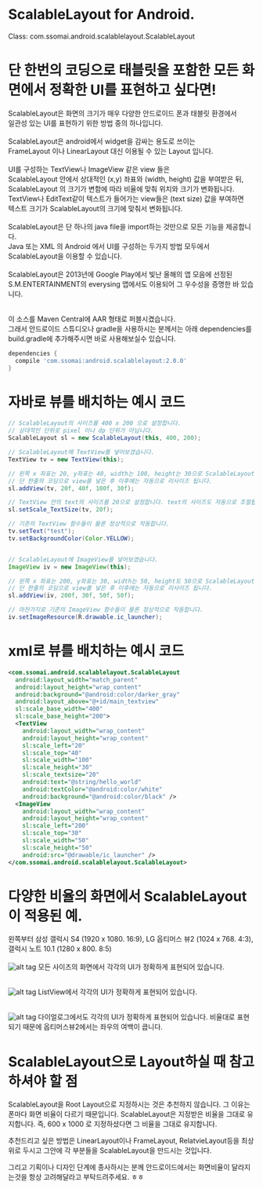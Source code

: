 ScalableLayout for Android.
====================

Class: com.ssomai.android.scalablelayout.ScalableLayout

단 한번의 코딩으로 태블릿을 포함한 모든 화면에서 정확한 UI를 표현하고 싶다면!<br/>
====================
ScalableLayout은 화면의 크기가 매우 다양한 안드로이드 폰과 태블릿 환경에서<br/>
일관성 있는 UI를 표현하기 위한 방법 중의 하나입니다.<br/>
<br/>
ScalableLayout은 android에서 widget을 감싸는 용도로 쓰이는<br/>
FrameLayout 이나 LinearLayout 대신 이용될 수 있는 Layout 입니다.<br/>
<br/>
UI를 구성하는 TextView나 ImageView 같은 view 들은<br/>
ScalableLayout 안에서 상대적인 (x,y) 좌표와 (width, height) 값을 부여받은 뒤,<br/>
ScalableLayout 의 크기가 변함에 따라 비율에 맞춰 위치와 크기가 변화됩니다.<br/>
TextView나 EditText같이 텍스트가 들어가는 view들은 (text size) 값을 부여하면<br/>
텍스트 크기가 ScalableLayout의 크기에 맞춰서 변화됩니다.<br/>
<br/>
ScalableLayout은 단 하나의 java file을 import하는 것만으로 모든 기능을 제공합니다.<br/>
Java 또는 XML 의 Android 에서 UI를 구성하는 두가지 방법 모두에서 ScalableLayout을 이용할 수 있습니다.<br/>
<br/>
ScalableLayout은 2013년에 Google Play에서 빛난 올해의 앱 모음에 선정된<br/>
S.M.ENTERTAINMENT의 everysing 앱에서도 이용되어 그 우수성을 증명한 바 있습니다.<br/>
<br/>

이 소스를 Maven Central에 AAR 형태로 퍼블시켰습니다.<br/>
그래서 안드로이드 스튜디오나 gradle을 사용하시는 분께서는 아래 dependencies를 build.gradle에 추가해주시면 바로 사용해보실수 있습니다.<br/>
```groovy
dependencies {
  compile 'com.ssomai:android.scalablelayout:2.0.0'
}
```

# 자바로 뷰를 배치하는 예시 코드
```java
// ScalableLayout의 사이즈를 400 x 200 으로 설정합니다.
// 상대적인 단위로 pixel 이나 dp 단위가 아닙니다.
ScalableLayout sl = new ScalableLayout(this, 400, 200);

// ScalableLayout에 TextView를 넣어보겠습니다.
TextView tv = new TextView(this);

// 왼쪽 x 좌표는 20, y좌표는 40, width는 100, height는 30으로 ScalableLayout에 TextView를 넣습니다.
// 단 한줄의 코딩으로 view를 넣은 후 이후에는 자동으로 리사이즈 됩니다.
sl.addView(tv, 20f, 40f, 100f, 30f);

// TextView 안의 text의 사이즈를 20으로 설정합니다. text의 사이즈도 자동으로 조절됩니다.
sl.setScale_TextSize(tv, 20f);

// 기존의 TextView 함수들이 물론 정상적으로 작동합니다.
tv.setText("test");
tv.setBackgroundColor(Color.YELLOW);


// ScalableLayout에 ImageView를 넣어보겠습니다.
ImageView iv = new ImageView(this);

// 왼쪽 x 좌표는 200, y좌표는 30, width는 50, height도 50으로 ScalableLayout에 ImageView를 넣습니다.
// 단 한줄의 코딩으로 view를 넣은 후 이후에는 자동으로 리사이즈 됩니다.
sl.addView(iv, 200f, 30f, 50f, 50f);

// 마찬가지로 기존의 ImageView 함수들이 물론 정상적으로 작동합니다.
iv.setImageResource(R.drawable.ic_launcher);
```

# xml로 뷰를 배치하는 예시 코드
```xml
<com.ssomai.android.scalablelayout.ScalableLayout
  android:layout_width="match_parent"
  android:layout_height="wrap_content"
  android:background="@android:color/darker_gray"
  android:layout_above="@+id/main_textview"
  sl:scale_base_width="400"
  sl:scale_base_height="200">
  <TextView
    android:layout_width="wrap_content"
    android:layout_height="wrap_content"
    sl:scale_left="20"
    sl:scale_top="40"
    sl:scale_width="100"
    sl:scale_height="30"
    sl:scale_textsize="20"
    android:text="@string/hello_world"
    android:textColor="@android:color/white"
    android:background="@android:color/black" />
  <ImageView
    android:layout_width="wrap_content"
    android:layout_height="wrap_content"
    sl:scale_left="200"
    sl:scale_top="30"
    sl:scale_width="50"
    sl:scale_height="50"
    android:src="@drawable/ic_launcher" />
</com.ssomai.android.scalablelayout.ScalableLayout>
```

# 다양한 비율의 화면에서 ScalableLayout이 적용된 예.
왼쪽부터 삼성 갤럭시 S4 (1920 x 1080. 16:9), LG 옵티머스 뷰2 (1024 x 768. 4:3), 갤럭시 노트 10.1 (1280 x 800. 8:5)<br/><br/>
![alt tag](https://raw.github.com/ssomai/ScalableLayout/master/images/sl_01_main.jpg)
모든 사이즈의 화면에서 각각의 UI가 정확하게 표현되어 있습니다.<br/><br/>

![alt tag](https://raw.github.com/ssomai/ScalableLayout/master/images/sl_02_singtop100.jpg)
ListView에서 각각의 UI가 정확하게 표현되어 있습니다.<br/><br/>

![alt tag](https://raw.github.com/ssomai/ScalableLayout/master/images/sl_03_singoption.jpg)
다이얼로그에서도 각각의 UI가 정확하게 표현되어 있습니다. 비율대로 표현되기 때문에 옵티머스뷰2에서는 좌우의 여백이 큽니다.

# ScalableLayout으로 Layout하실 때 참고하셔야 할 점
ScalableLayout을 Root Layout으로 지정하시는 것은 추천하지 않습니다.
그 이유는 폰마다 화면 비율이 다르기 때문입니다.
ScalableLayout은 지정받은 비율을 그대로 유지합니다.
즉, 600 x 1000 로 지정하셨다면 그 비율을 그대로 유지합니다.

추천드리고 싶은 방법은 LinearLayout이나 FrameLayout, RelatvieLayout등을 최상위로 두시고
그안에 각 부분들을 ScalableLayout을 만드시는 것입니다.

그리고 기획이나 디자인 단계에 종사하시는 분께 안드로이드에서는 화면비율이 달라지는것을 항상 고려해달라고 부탁드려주세요. ㅎㅎ
